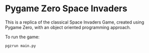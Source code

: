 # Pygame Zero Space Invaders 

This is a replica of the classical Space Invaders Game, created using Pygame Zero, with an object oriented programming approach.


To run the game:
```
pgzrun main.py  
```
